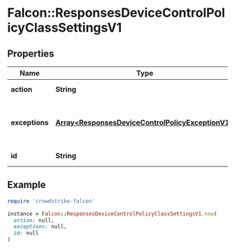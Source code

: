 # Falcon::ResponsesDeviceControlPolicyClassSettingsV1

## Properties

| Name | Type | Description | Notes |
| ---- | ---- | ----------- | ----- |
| **action** | **String** | Policy action |  |
| **exceptions** | [**Array&lt;ResponsesDeviceControlPolicyExceptionV1&gt;**](ResponsesDeviceControlPolicyExceptionV1.md) | Exceptions to the rules of this policy setting |  |
| **id** | **String** | USB Class id |  |

## Example

```ruby
require 'crowdstrike-falcon'

instance = Falcon::ResponsesDeviceControlPolicyClassSettingsV1.new(
  action: null,
  exceptions: null,
  id: null
)
```

